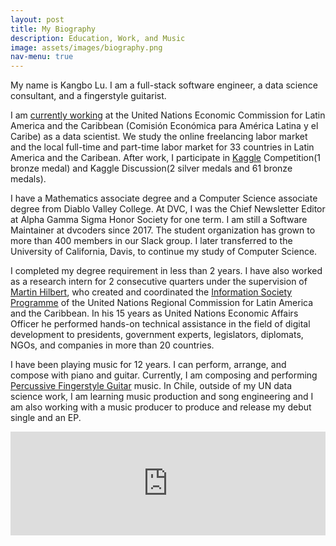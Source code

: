 ```yaml
---
layout: post
title: My Biography
description: Education, Work, and Music
image: assets/images/biography.png
nav-menu: true
---
```

My name is Kangbo Lu. I am a full-stack software engineer, a data science consultant, and a fingerstyle guitarist.

I am [currently working](https://kangbolu.github.io/generic.html) at the United Nations Economic Commission for Latin America and the Caribbean (Comisión Económica para América Latina y el Caribe) as a data scientist. We study the online freelancing labor market and the local full-time and part-time labor market for 33 countries in Latin America and the Caribean. After work, I participate in [Kaggle](https://www.kaggle.com/agilesifaka) Competition(1 bronze medal) and Kaggle  Discussion(2 silver medals and 61 bronze medals).

I have a Mathematics associate degree and a Computer Science associate degree from Diablo Valley College. At DVC, I was the Chief Newsletter Editor at Alpha Gamma Sigma Honor Society for one term. I am still a Software Maintainer at dvcoders since 2017. The student organization has grown to more than 400 members in our Slack group. I later transferred to the University of California, Davis, to continue my study of Computer Science. 

I completed my degree requirement in less than 2 years. I have also worked as a research intern for 2 consecutive quarters under the supervision of [Martin Hilbert](https://communication.ucdavis.edu/people/hilbert), who created and coordinated the [Information Society Programme](http://www.cepal.org/SocInfo) of the United Nations Regional Commission for Latin America and the Caribbean. In his 15 years as United Nations Economic Affairs Officer he performed hands-on technical assistance in the field of digital development to presidents, government experts, legislators, diplomats, NGOs, and companies in more than 20 countries.

I have been playing music for 12 years. I can perform, arrange, and compose with piano and guitar. Currently, I am composing and performing [Percussive Fingerstyle Guitar](https://en.wikipedia.org/wiki/Fingerstyle_guitar#Percussive_approach) music. In Chile, outside of my UN data science work, I am learning music production and song engineering and I am also working with a music producer to produce and release my debut single and an EP.

<iframe width="100%" height="166" scrolling="no" frameborder="no" allow="autoplay" src="https://w.soundcloud.com/player/?url=https%3A//api.soundcloud.com/tracks/725772052&color=%23ff5500&auto_play=false&hide_related=false&show_comments=true&show_user=true&show_reposts=false&show_teaser=true"></iframe>
